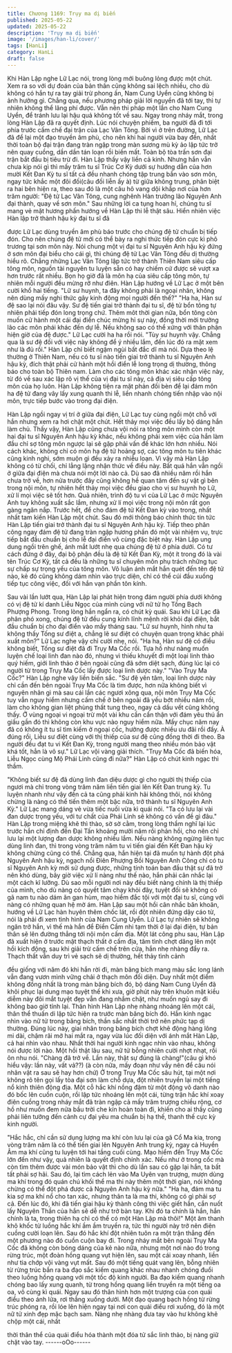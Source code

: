 ```yaml
---
title: Chương 1169: Trụy ma dị biến
published: 2025-05-22
updated: 2025-05-22
description: 'Trụy ma dị biến'
image: '/images/han-li/cover/'
tags: [HanLi]
category: HanLi
draft: false
---
```


Khi Hàn Lập nghe Lữ Lạc nói, trong lòng mới buông lỏng được
một chút.
Xem ra so với dự đoán của bản thân cũng không sai lệch nhiều,
cho dù không có hắn tự ra tay giải trừ phong ấn, Nam Cung Uyển
cũng không bị ảnh hưởng gì. Chẳng qua, nếu phương pháp giải
lời nguyền đã tới tay, thì tự nhiên không thể lãng phí được. Vẫn
nên thi pháp một lần cho Nam Cung Uyển, để tránh lưu lại hậu
quả không tốt về sau.
Ngay trong nháy mắt, trong lòng Hàn Lập đã ra quyết định.
Lúc nói chuyện phiếm, ba người đã đi tới phía trước cấm chế đại
trận của Lạc Vân Tông.
Bởi vì ở trên đường, Lữ Lạc đã để lại một đạo truyền âm phù, cho
nên khi hai người vừa bay đến, nhất thời toàn bộ đại trận đang
tràn ngập trong màn sương mù kỳ ảo lập tức trở nên quay cuồng,
dần dần tán loạn rồi biến mất.
Toàn bộ tòa trấn sơn đại trận bắt đầu bị tiêu trừ đi.
Hàn Lập thấy vậy liền cả kinh. Nhưng hắn vẫn chưa kịp nói gì thì
mấy trăm tu sĩ Trúc Cơ Kỳ dưới sự hướng dẫn của hơn mười Kết
Đan Kỳ tu sĩ tất cả đều nhanh chóng tập trung bắn vào sơn môn,
ngay tức khắc một đôi đối(câu đối liễn ấy à) từ giữa không trung,
phân biệt ra hai bên hiện ra, theo sau đó là một câu hô vang dội
khắp nơi của hơn trăm người:
"Đệ tử Lạc Vân Tông, cung nghênh Hàn trưởng lão Nguyên Anh
đại thành, quay về sơn môn." Sau những lời ca tụng hoan hỉ,
chúng tu sĩ mang vẻ mặt hương phấn hướng về Hàn Lập thi lễ
thật sâu. Hiển nhiên việc Hàn lập trở thành hậu kỳ đại tu sĩ đã

được Lữ Lạc dùng truyền âm phù báo trước cho chúng đệ tử
chuẩn bị tiếp đón.
Cho nên chúng đệ tử mới có thể bày ra nghi thức tiếp đón cực kì
phô trương tại sơn môn này.
Nói chung một vị đại tu sĩ Nguyên Anh hậu kỳ đứng ở sơn môn
đại biểu cho cái gì, thì chúng đệ tử Lạc Vân Tông đều dị thường
hiểu rõ. Chẳng những Lạc Vân Tông lập tức trở thành Thiên Nam
siêu cấp tông môn, nguồn tài nguyên tu luyện sẵn có hay chiếm
cứ được sẽ vượt xa hơn trước rất nhiều. Bọn họ giờ đã là môn hạ
của siêu cấp tông môn, tự nhiên mỗi người đều mừng rỡ như
điên.
Hàn Lập hướng về Lữ Lạc ở một bên cười khổ hai tiếng.
"Lữ sư huynh, ta đây không phải là ngoại nhân, không nên dùng
mấy nghi thức gây kinh động mọi người đến thế?"
"Ha ha, Hàn sư đệ sao lại nói đâu vậy. Sư đệ tiến giai trở thành
đại tu sĩ, đệ tử bổn tông tự nhiên phải tiếp đón long trọng chứ.
Thêm môt thời gian nữa, bổn tông còn muốn cử hành một cái đại
điển chúc mừng hỉ sự này, đồng thời mời trưởng lão các môn phái
khác đến dự lễ. Nếu không sao có thể xứng với thân phận hiện
giờ của đệ được." Lữ Lạc cười ha ha rồi nói.
"Tùy sư huynh vậy. Chẳng qua là sư đệ đối với việc này không để
ý nhiều lắm, đến lúc đó ra mặt xem như là đủ rồi." Hàn Lập chỉ
biết ngậm ngùi bất đắc dĩ mà nói.
Dựa theo lệ thường ở Thiên Nam, nếu có tu sĩ nào tiến giai trở
thành tu sĩ Nguyên Anh hậu kỳ, đích thật phải cử hành một hồi
điển lễ long trọng dị thường, thông báo cho toàn bộ Thiên nam.
Làm cho các tông môn khác xác nhận việc này, từ đó về sau xác
lập rõ vị thế của vị đại tu sĩ này, cả địa vị siêu cấp tông môn của
họ luôn.
Hàn Lập không tiện ra mặt phản đối bèn để lại đám môn ha đệ tử
đang vây lấy xung quanh thi lễ, liền nhanh chóng tiến nhập vào
nội môn, trực tiếp bước vào trong đại điện.

Hàn Lập ngồi ngay vị trí ở giữa đại điện, Lữ Lạc tuy cùng ngồi
một chỗ với hắn nhưng xem ra hơi chật một chút. Hết thảy mọi
việc đều lấy bộ dáng hắn làm chủ.
Thấy vậy, Hàn Lập cũng chưa vội nói ra tông môn mình còn một
hai đại tu sĩ Nguyên Anh hậu kỳ khác, nếu không phải xem việc
của hắn làm đầu chỉ sợ tông môn ngược lại sẽ gặp phải vấn đề
khác lớn hơn nhiều. Nói cách khác, không chỉ có môn hạ đệ tử
hoảng sợ, các tông môn tu tiên khác cũng kinh nghi, sớm muộn gì
đều xảy ra nhiễu loạn.
Vì vậy mà Hàn Lập không có từ chối, chỉ lẳng lặng nhận thức về
điều này. Bất quá hắn vẫn ngồi ở giữa đại điện mà chưa nói một
lời nào cả.
Dù sao đã nhiều năm rồi hắn chưa trở về, hơn nửa trước đây
cũng không hề quan tâm đến sự vật gì bên trong nội môn, tự
nhiên hết thảy mọi việc đều giao cho vị sư huynh họ Lữ, xử lí mọi
việc sẽ tốt hơn.
Quả nhiên, trình độ tu vi của Lữ Lạc ở mức Nguyên Anh tuy
không xuất sắc lắm, nhưng xử lí mọi việc trong nội môn rất gọn
gàng ngăn nắp. Trước hết, để cho đám đệ tử Kết Đan kỳ vào
trong, nhất nhất tam kiến Hàn Lập một chút. Sau đó mới thông
báo chính thức tin tức Hàn Lập tiến giai trở thành đại tu sĩ Nguyên
Anh hậu kỳ. Tiếp theo phân công ngay đám đệ tử đang tràn ngập
hương phấn đó một vài nhiệm vụ, trực tiếp bắt đầu chuẩn bị cho
lễ đại điển vô cùng đặc biệt này.
Hàn Lập ung dung ngồi trên ghế, ánh mắt lướt nhẹ qua chúng đệ
tử ở phía dưới.
Có tư cách đứng ở đây, đại bộ phận đều là đệ tử Kết Đan Kỳ, một
ít trong đó là vài tên Trúc Cơ Kỳ, tất cả đều là những tu sĩ chuyên
môn phụ trách những tục sự chấp sự trọng yếu của tông môn.
Vô luận ánh mắt hắn quét đến tên đệ tử nào, kẻ đó cũng không
dám nhìn vào trực diện, chỉ có thể cúi đầu xuống tiếp tục công
việc, đối với hắn vạn phần tôn kính.

Sau vài lần lướt qua, Hàn Lập lại phát hiện trong đám người phía
dưới không có vị đệ tử kí danh Liễu Ngọc của mình cùng với nữ
tử họ Tống Bạch Phượng Phong.
Trong lòng hắn ngẩn ra, có chút kỳ quái.
Sau khi Lữ Lạc đã phân phó xong, chúng đệ tử đều cung kính lĩnh
mệnh rời khỏi đại điện, bắt đầu chuẩn bị cho đại điển vào mấy
tháng sau.
"Lữ sư huynh, hình như ta không thấy Tống sư điệt a, chẳng lẽ sư
điệt có chuyện quan trọng khác phải xuất môn?"
Lữ Lạc nghe vậy chỉ cười nhẹ, nói.
"Ha ha, Hàn sư đệ có điều không biết, Tống sư điệt đã đi Trụy Ma
Cốc rồi. Tựa hồ như nàng muốn luyện chế loại linh đan nào đó,
nhưng vì thiếu khuyết đi một loại linh thảo quý hiếm, giới linh thảo
ở bên ngoài cũng đã sớm diệt sạch, đúng lúc lại có người từ trong
Trụy Ma Cốc lấy được loại linh dược này."
"Vào Trụy Ma Cốc?" Hàn Lập nghe vậy liền biến sắc.
"Sư đệ yên tâm, loại linh dược này chỉ cần đến bên ngoài Trụy Ma
Cốc là tìm được, hơn nữa không biết vì nguyên nhân gì mà sau
cái lần các ngươi xông qua, nội môn Trụy Ma Cốc tuy vẫn nguy
hiểm nhưng cấm chế ở bên ngoài đã yếu bớt nhiều năm rồi, làm
cho không gian liệt phùng thất tung theo, ngay cả dấu vết cũng
không thấy. Ở vùng ngoại vi ngoại trừ một vài khu cần cẩn thận
với đám yêu thú ẩn giấu gần đó thì không còn khu vực nào nguy
hiểm nữa. Mấy chục năm nay đã có không ít tu sĩ tìm kiếm ở
ngoại cốc, hưởng được nhiều ưu đãi rồi đấy. À đúng rồi, Liễu sư
điệt cùng với thị thiếp của sư đệ cũng đồng thời đi theo. Ba người
đều đạt tu vi Kết Đan Kỳ, trong người mang theo nhiều món bảo
vật khá tốt, hẳn là vô sự." Lữ Lạc vội vàng giải thích.
"Trụy Ma Cốc đã biến hóa, Liễu Ngọc cùng Mộ Phái Linh cũng đi
nữa?" Hàn Lập có chút kinh ngạc thì thầm.

"Không biết sư đệ đã dùng linh đan diệu dược gì cho người thị
thiếp của ngươi mà chỉ trong vòng trăm năm liền tiến giai lên Kết
Đan trung kỳ. Tu luyện nhanh như vậy đến cả ta cũng phải kinh
hãi không thôi, nói không chừng là nàng có thể tiến thêm một bậc
nữa, trở thành tu sĩ Nguyên Anh Kỳ." Lữ Lạc mang dáng vẻ vừa
tiếc nuối vừa kì quái nói.
"Ta có lưu lại vài đan dược trọng yếu, với tư chất của Phái Linh sẽ
không có vấn đề gì đâu." Hàn Lập trong miệng khẽ thì thào, sờ sờ
cằm, trong lòng thầm nghĩ lại lúc trước hắn chỉ định đến Đại Tấn
khoảng mười năm rồi phản hồi, cho nên chỉ lưu lại một lượng đan
dược không nhiều lắm.
Nếu nàng không ngừng liên tục dùng linh đan, thì trong vòng trăm
năm tu vi tiến giai đến Kết Đan hậu kỳ không chừng cũng có thể.
Chẳng qua, hắn hiện tại đã muốn tự hành đột phá Nguyên Anh
hậu kỳ, ngạch nổi Điên Phượng Bồi Nguyên Anh Công chỉ có tu sĩ
Nguyên Anh kỳ mới sử dụng được, những tính toán ban đầu thật
sự đã trở nên khó dùng, bây giờ việc xử lí nàng như thế nào, hắn
phải cân nhắc lại một cách kĩ lưỡng.
Dù sao mỗi người nơi này đều biết nàng chính là thị thiếp của
mình, cho dù nàng có quyết tâm chạy khỏi đây, tuyệt đối sẽ không
có gã nam tu nào dám ăn gan hùm, mạo hiểm đắc tội với một đại
tu sĩ, cùng với nàng có những quan hệ mờ ám.
Hàn Lập sau một hồi cân nhắc băn khoăn, hướng về Lữ Lạc hàn
huyên thêm chốc lát, rồi đột nhiên đứng dậy cáo từ, nói là phải đi
xem tình hình của Nam Cung Uyển.
Lữ Lạc tự nhiên sẽ không ngăn trở hắn, vì thế mà hắn để Điền
Cầm nhi tạm thời ở lại đại điện, tự bản thân sẽ lên đường thẳng
tới nội môn cấm địa.
Một lát công phu sau, Hàn Lập đã xuất hiện ở trước mặt thạch
thất ở cấm địa, tâm tình chợt dâng lên một hồi kích động, sau khi
giải trừ cấm chế trên cửa, hắn nhẹ nhàng đẩy ra.
Thạch thất vẫn duy trì vẻ sạch sẽ dị thường, hết thảy tình cảnh

đều giống với năm đó khi hắn rời đi, màn băng bích mang màu
sắc long lánh vẫn đang vươn mình vững chải ở thạch môn đối
diện.
Duy nhất một điểm không đồng nhất là trong màn băng bích đó,
bộ dáng Nam Cung Uyển đã khôi phục lại dung mạo tuyệt thế khi
xưa, giờ phút này trên khuôn mặt kiều diễm này đôi mắt tuyệt đẹp
vẫn đang nhắm chặt, như muốn ngủ say đi không bao giờ tỉnh lại.
Thân hình Hàn Lập nhẹ nhàng nhoáng lên một cái, thân thể thuấn
di lập tức hiện ra trước màn băng bích đó.
Hắn kinh ngạc nhìn vào nữ tử trong băng bích, thần sắc nhất thời
trở nên phức tạp dị thường.
Đúng lúc này, giai nhân trong băng bích chợt khẽ động hàng lông
mi dài, chậm rãi mở hai mắt ra, ngay vừa lúc đối diện với ánh mắt
Hàn Lập, cả hai nhìn vào nhau.
Nhất thời hai người kinh ngạc nhìn vào nhau, không nói được lời
nào.
Một hồi thật lâu sau, nữ tử bỗng nhiên cười nhợt nhạt, rồi ôn nhu
nói.
"Chàng đã trở về. Lần này, thật sự đúng là chàng!"(câu gì khó
hiểu vậy: lần này, vất vả??) (à còn nữa, mấy đoạn như vầy nên
để câu nói nhân vật ra sau sẽ hay hơn chứ)
Ở trong Trụy Ma Cốc sâu hút, tại một nơi không rõ tên gọi lấy tòa
đại sơn làm chỗ dựa, đột nhiên truyền lại một tiếng nổ kinh thiên
động địa.
Một cỗ hắc khí nồng đậm từ một động vô danh nào đó bốc lên
cuồn cuộn, rồi lập tức nhoáng lên một cái, từng trận hắc khí xoay
điên cuồng trong nháy mắt đã tràn ngập cả mấy trăm trượng
chiều rộng, cơ hồ như muốn đem nửa bầu trời che kín hoàn toàn
đi, khiến cho ai thấy cũng phải liên tưởng đến cảnh cự đại yêu ma
chuẩn bị hạ thế, thanh thế cực kỳ kinh người.

"Hắc hắc, chỉ cần sử dụng lượng ma khí còn lưu lại của gã Cổ Ma
kia, trong vòng trăm năm là có thể tiến giai lên Nguyên Anh trung
kỳ, ngay cả Huyền Âm ma khí cũng tu luyện tới hai tầng cuối
cùng. Mạo hiểm đến Trụy Ma Cốc lớn đến như vậy, quả nhiên là
quyết định chính xác. Nếu như ở trong cốc mà còn tìm thêm được
vài món bảo vật thì cho dù lần sau có gặp lại hắn, ta bất tất phải
sợ hãi. Sau đó, lại tìm cách lẻn vào Ma Uyên vạn trượng, mượn
dùng ma khí trong đó quán chú khối thể ma thi này thêm một thời
gian, nói không chừng có thể đột phá được cả Nguyên Anh hậu
kỳ nữa."
"Ha ha, đám ma tu kia sợ ma khí nổ cho tan xác, nhưng thân ta là
ma thi, không có gì phải sợ cả. Đến lúc đó, khi đã tiến giai hậu kỳ
thành công thì việc giết hắn, cắn nuốt lấy Nguyên Thần của hắn
sẽ dễ như trở bàn tay. Khi đó ta chính là hắn, hắn chính là ta,
trong thiên hạ chỉ có thể có một Hàn Lập mà thôi!" Một âm thanh
khô khốc từ luồng hắc khí ầm ầm truyền ra, tức thì người này trở
nên điên cuồng cười loạn lên. Sau đó hắc khí đột nhiên tuôn ra
một trận thẳng đến một phương nào đó cuồn cuộn bay đi.
Trong nháy mắt bên ngoài Trụy Ma Cốc đã không còn bóng dáng
của kẻ nào nữa, nhưng một nơi nào đó trong rừng trúc, một đoàn
hồng quang vụt hiện lên, sau một cái xoay nhanh, liền như tia
chớp vội vàng vụt mất.
Sau đó một tiếng quát vang lên, bỗng nhiên từ rừng trúc bắn ra
ba đạo sắc kiếm quang khác nhau nhanh chóng đuổi theo luồng
hồng quang với một tốc độ kinh người.
Ba đạo kiếm quang nhanh chóng bao lấy xung quanh, từ trong
hồng quang liền truyền ra một tiếng oa oa, vô cùng kì quái. Ngay
sau đó thân hình hơn một trượng của con quái điểu theo ánh lửa,
rơi thẳng xuống dưới.
Một đạo quang bạch hồng từ rừng trúc phóng ra, rồi lóe lên hiện
ngay tại nơi con quái điểu rơi xuống, đó là một nữ tử xinh đẹp
mặc bạch sam.
Nàng nhẹ nhàng đưa tay vào hư không khẽ chộp một cái, nhất

thời thân thể của quái điểu hóa thành một đóa tử sắc linh thảo, bị
nàng giữ chặt vào tay.
------oOo------

